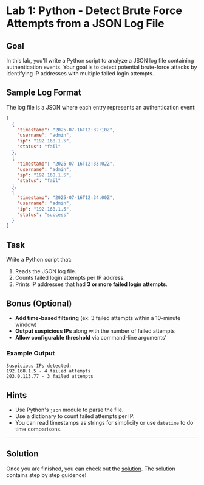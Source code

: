 # Lab 1: Python - Detect Brute Force Attempts from a JSON Log File

## Goal

In this lab, you'll write a Python script to analyze a JSON log file containing authentication events. Your goal is to detect potential brute-force attacks by identifying IP addresses with multiple failed login attempts.


## Sample Log Format

The log file is a JSON where each entry represents an authentication event:

```json
[
  {
    "timestamp": "2025-07-16T12:32:10Z",
    "username": "admin",
    "ip": "192.168.1.5",
    "status": "fail"
  },
  {
    "timestamp": "2025-07-16T12:33:02Z",
    "username": "admin",
    "ip": "192.168.1.5",
    "status": "fail"
  },
  {
    "timestamp": "2025-07-16T12:34:00Z",
    "username": "admin",
    "ip": "192.168.1.5",
    "status": "success"
  }
]
```

## Task

Write a Python script that:

1. Reads the JSON log file.
2. Counts failed login attempts per IP address.
3. Prints IP addresses that had **3 or more failed login attempts**.

## Bonus (Optional)

- **Add time-based filtering** (ex: 3 failed attempts within a 10-minute window)
- **Output suspicious IPs** along with the number of failed attempts
- **Allow configurable threshold** via command-line arguments'

### Example Output

```
Suspicious IPs detected:
192.168.1.5 - 4 failed attempts
203.0.113.77 - 3 failed attempts
```

## Hints

- Use Python's `json` module to parse the file.
- Use a dictionary to count failed attempts per IP.
- You can read timestamps as strings for simplicity or use `datetime` to do time comparisons.

---

## Solution

Once you are finished, you can check out the [solution](./lab1_solution_step_by_step.md). The solution contains step by step guidence!